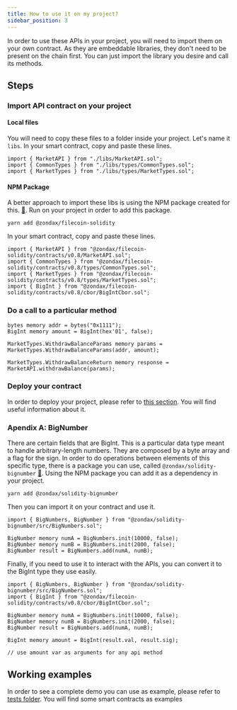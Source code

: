 ```yaml
---
title: How to use it on my project?
sidebar_position: 3
---
```


In order to use these APIs in your project, you will need to import them on your own contract. 
As they are embeddable libraries, they don't need to be present on the chain first. You can just import the library you desire and call its methods.

## Steps

### Import API contract on your project 

#### Local files
You will need to copy these files to a folder inside your project. Let's name it `libs`. In your smart contract, copy and paste these lines.

```solidity
import { MarketAPI } from "./libs/MarketAPI.sol";
import { CommonTypes } from "./libs/types/CommonTypes.sol";
import { MarketTypes } from "./libs/types/MarketTypes.sol";
```

#### NPM Package
A better approach to import these libs is using the NPM package created for this. [:link:](https://www.npmjs.com/package/@zondax/filecoin-solidity). 
Run on your project in order to add this package. 
```yarn
yarn add @zondax/filecoin-solidity
```

In your smart contract, copy and paste these lines.

```solidity
import { MarketAPI } from "@zondax/filecoin-solidity/contracts/v0.8/MarketAPI.sol";
import { CommonTypes } from "@zondax/filecoin-solidity/contracts/v0.8/types/CommonTypes.sol";
import { MarketTypes } from "@zondax/filecoin-solidity/contracts/v0.8/types/MarketTypes.sol";
import { BigInt } from "@zondax/filecoin-solidity/contracts/v0.8/cbor/BigIntCbor.sol";
```

### Do a call to a particular method

```solidity
bytes memory addr = bytes("0x1111");
BigInt memory amount = BigInt(hex'01', false);

MarketTypes.WithdrawBalanceParams memory params = MarketTypes.WithdrawBalanceParams(addr, amount);

MarketTypes.WithdrawBalanceReturn memory response = MarketAPI.withdrawBalance(params);
```

### Deploy your contract

In order to deploy your project, please refer to [this section](../deploy-it.md). You will find useful information about it.

### Apendix A: BigNumber
There are certain fields that are BigInt. This is a particular data type meant to handle arbitrary-length numbers. They are composed by a byte array and a flag for the sign.
In order to do operations between elements of this specific type, there is a package you can use, called `@zondax/solidity-bignumber` [:link:](https://github.com/Zondax/solidity-BigNumber).
Using the NPM package you can add it as a dependency in your project.

```yarn
yarn add @zondax/solidity-bignumber
```

Then you can import it on your contract and use it. 

```solidity
import { BigNumbers, BigNumber } from "@zondax/solidity-bignumber/src/BigNumbers.sol";

BigNumber memory numA = BigNumbers.init(10000, false);
BigNumber memory numB = BigNumbers.init(2000, false);
BigNumber result = BigNumbers.add(numA, numB);
```

Finally, if you need to use it to interact with the APIs, you can convert it to the BigInt type they use easily. 

```solidity
import { BigNumbers, BigNumber } from "@zondax/solidity-bignumber/src/BigNumbers.sol";
import { BigInt } from "@zondax/filecoin-solidity/contracts/v0.8/cbor/BigIntCbor.sol";

BigNumber memory numA = BigNumbers.init(10000, false);
BigNumber memory numB = BigNumbers.init(2000, false);
BigNumber result = BigNumbers.add(numA, numB);

BigInt memory amount = BigInt(result.val, result.sig);

// use amount var as arguments for any api method
```


## Working examples
In order to see a complete demo you can use as example, please refer to [tests folder](https://github.com/Zondax/filecoin-solidity/tree/master/contracts/v0.8/tests). You will find some smart contracts as examples
